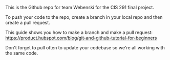 This is the Github repo for team Webenski for the CIS 291 final project.

To push your code to the repo, create a branch in your local repo and then create a pull request. 

This guide shows you how to make a branch and make a pull request: 
https://product.hubspot.com/blog/git-and-github-tutorial-for-beginners

Don't forget to pull often to update your codebase so we're all working with the same code.
